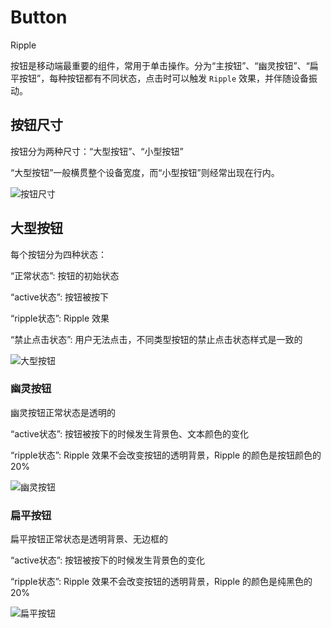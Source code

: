 # Button

<span class="tag ripple">Ripple</span>

按钮是移动端最重要的组件，常用于单击操作。分为“主按钮”、“幽灵按钮”、“扁平按钮”，每种按钮都有不同状态，点击时可以触发 `Ripple` 效果，并伴随设备振动。

## 按钮尺寸

<div class="imgblock">
  <div class="sm">
    <p>按钮分为两种尺寸：“大型按钮”、“小型按钮”</p>
    <p>“大型按钮”一般横贯整个设备宽度，而“小型按钮”则经常出现在行内。</p>
  </div>
  <div class="sm">
    <img class="img" src="https://ws1.sinaimg.cn/large/006oPFLAly1frsquwz0tqj30jy07m3yo.jpg" alt="按钮尺寸"/>
  </div>
</div>


## 大型按钮

<div class="imgblock">
  <div class="sm">
    <p>每个按钮分为四种状态：</p>
    <p>“正常状态”: 按钮的初始状态</p>
    <p>“active状态”: 按钮被按下</p>
    <p>“ripple状态”: Ripple 效果</p>
    <p>“禁止点击状态”: 用户无法点击，不同类型按钮的禁止点击状态样式是一致的</p>
  </div>
  <div class="sm">
    <img class="img" src="https://ws1.sinaimg.cn/large/006oPFLAly1frunkffpydj30jy0dgt9c.jpg" alt="大型按钮"/>
  </div>
</div>


### 幽灵按钮

<div class="imgblock">
  <div class="sm">
    <p>幽灵按钮正常状态是透明的</p>
    <p>“active状态”: 按钮被按下的时候发生背景色、文本颜色的变化</p>
    <p>“ripple状态”: Ripple 效果不会改变按钮的透明背景，Ripple 的颜色是按钮颜色的 20%</p>
  </div>
  <div class="sm">
    <img class="img" src="https://ws1.sinaimg.cn/large/006oPFLAly1frunseh5hmj30jy0aajrx.jpg" alt="幽灵按钮"/>
  </div>
</div>

### 扁平按钮

<div class="imgblock">
  <div class="sm">
    <p>扁平按钮正常状态是透明背景、无边框的</p>
    <p>“active状态”: 按钮被按下的时候发生背景色的变化</p>
    <p>“ripple状态”: Ripple 效果不会改变按钮的透明背景，Ripple 的颜色是纯黑色的 20%</p>
  </div>
  <div class="sm">
    <img class="img" src="https://ws1.sinaimg.cn/large/006oPFLAly1frunwzs69pj30jy0a6aaf.jpg" alt="扁平按钮"/>
  </div>
</div>